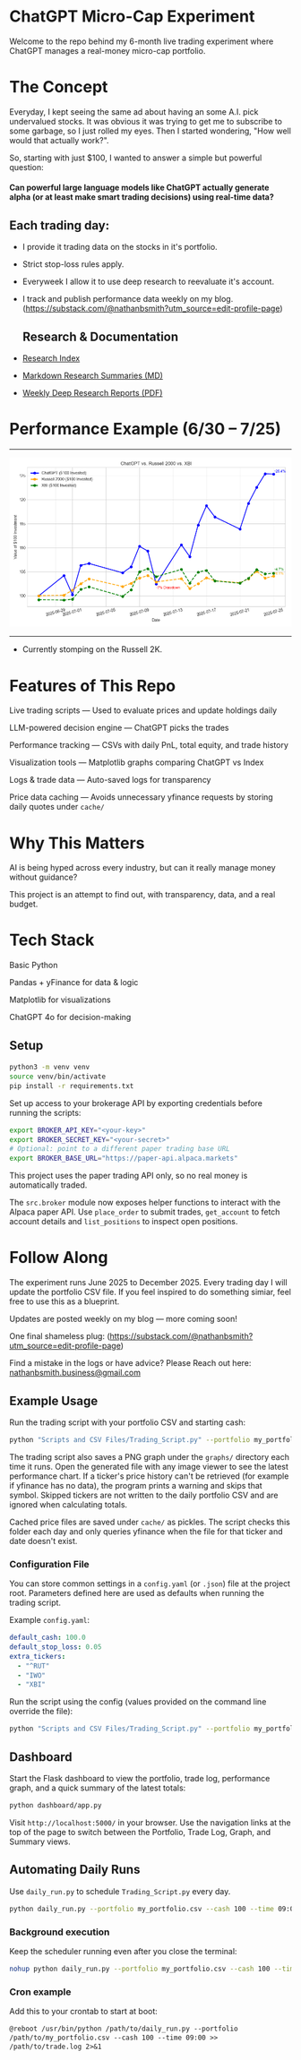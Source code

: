 # ChatGPT Micro-Cap Experiment
Welcome to the repo behind my 6-month live trading experiment where ChatGPT manages a real-money micro-cap portfolio.

# The Concept
Everyday, I kept seeing the same ad about having an some A.I. pick undervalued stocks. It was obvious it was trying to get me to subscribe to some garbage, so I just rolled my eyes. 
Then I started wondering, "How well would that actually work?".

So, starting with just $100, I wanted to answer a simple but powerful question:

#### **Can powerful large language models like ChatGPT actually generate alpha (or at least make smart trading decisions) using real-time data?**

## Each trading day:

- I provide it trading data on the stocks in it's portfolio.

- Strict stop-loss rules apply.

- Everyweek I allow it to use deep research to reevaluate it's account.

- I track and publish performance data weekly on my blog. (https://substack.com/@nathanbsmith?utm_source=edit-profile-page)

  ## Research & Documentation

- [Research Index](https://github.com/LuckyOne7777/ChatGPT-Micro-Cap-Experiment/blob/main/Deep%20Research%20Index.md) 
- [Markdown Research Summaries (MD)](https://github.com/LuckyOne7777/ChatGPT-Micro-Cap-Experiment/tree/main/Weekly%20Deep%20Research%20(MD))
- [Weekly Deep Research Reports (PDF)](https://github.com/LuckyOne7777/ChatGPT-Micro-Cap-Experiment/tree/main/Weekly%20Deep%20Research%20(PDF))
  
# Performance Example (6/30 – 7/25)

---

![Week 4 Performance](%286-30%20-%207-25%29%20Results.png)

---
- Currently stomping on the Russell 2K.

# Features of This Repo
Live trading scripts — Used to evaluate prices and update holdings daily

LLM-powered decision engine — ChatGPT picks the trades

Performance tracking — CSVs with daily PnL, total equity, and trade history

Visualization tools — Matplotlib graphs comparing ChatGPT vs Index

Logs & trade data — Auto-saved logs for transparency

Price data caching — Avoids unnecessary yfinance requests by storing daily
quotes under `cache/`

# Why This Matters
AI is being hyped across every industry, but can it really manage money without guidance?

This project is an attempt to find out, with transparency, data, and a real budget.

# Tech Stack
Basic Python 

Pandas + yFinance for data & logic

Matplotlib for visualizations

ChatGPT 4o for decision-making

## Setup

```bash
python3 -m venv venv
source venv/bin/activate
pip install -r requirements.txt
```
Set up access to your brokerage API by exporting credentials before running the scripts:
```bash
export BROKER_API_KEY="<your-key>"
export BROKER_SECRET_KEY="<your-secret>"
# Optional: point to a different paper trading base URL
export BROKER_BASE_URL="https://paper-api.alpaca.markets"
```
This project uses the paper trading API only, so no real money is automatically traded.

The `src.broker` module now exposes helper functions to interact with the
Alpaca paper API. Use `place_order` to submit trades, `get_account` to fetch
account details and `list_positions` to inspect open positions.


# Follow Along
The experiment runs June 2025 to December 2025.
Every trading day I will update the portfolio CSV file.
If you feel inspired to do something simiar, feel free to use this as a blueprint.

Updates are posted weekly on my blog — more coming soon!

One final shameless plug: (https://substack.com/@nathanbsmith?utm_source=edit-profile-page)

Find a mistake in the logs or have advice?
Please Reach out here: nathanbsmith.business@gmail.com

## Example Usage

Run the trading script with your portfolio CSV and starting cash:

```bash
python "Scripts and CSV Files/Trading_Script.py" --portfolio my_portfolio.csv --cash 100
```

The trading script also saves a PNG graph under the `graphs/` directory each
time it runs. Open the generated file with any image viewer to see the latest
performance chart.
If a ticker's price history can't be retrieved (for example if yfinance has no
data), the program prints a warning and skips that symbol. Skipped tickers are
not written to the daily portfolio CSV and are ignored when calculating totals.


Cached price files are saved under `cache/` as pickles. The script checks this
folder each day and only queries yfinance when the file for that ticker and
date doesn't exist.

### Configuration File

You can store common settings in a `config.yaml` (or `.json`) file at the project
root. Parameters defined here are used as defaults when running the trading
script.

Example `config.yaml`:

```yaml
default_cash: 100.0
default_stop_loss: 0.05
extra_tickers:
  - "^RUT"
  - "IWO"
  - "XBI"
```

Run the script using the config (values provided on the command line override
the file):

```bash
python "Scripts and CSV Files/Trading_Script.py" --portfolio my_portfolio.csv --config config.yaml
```


## Dashboard

Start the Flask dashboard to view the portfolio, trade log, performance graph,
and a quick summary of the latest totals:

```bash
python dashboard/app.py
```

Visit `http://localhost:5000/` in your browser. Use the navigation links at the
top of the page to switch between the Portfolio, Trade Log, Graph, and Summary
views.

## Automating Daily Runs

Use `daily_run.py` to schedule `Trading_Script.py` every day.

```bash
python daily_run.py --portfolio my_portfolio.csv --cash 100 --time 09:00
```

### Background execution

Keep the scheduler running even after you close the terminal:

```bash
nohup python daily_run.py --portfolio my_portfolio.csv --cash 100 --time 09:00 &
```

### Cron example

Add this to your crontab to start at boot:

```
@reboot /usr/bin/python /path/to/daily_run.py --portfolio /path/to/my_portfolio.csv --cash 100 --time 09:00 >> /path/to/trade.log 2>&1
```

